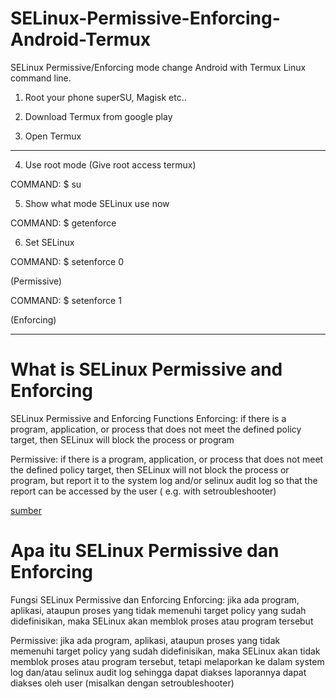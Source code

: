 # SELinux-Permissive-Enforcing-Android-Termux
SELinux Permissive/Enforcing mode change Android with Termux Linux command line.

1. Root your phone superSU, Magisk etc..

2. Download Termux from google play

3. Open Termux
_____________________________________
4. Use root mode (Give root access termux)
  
 COMMAND: $ su   

5. Show what mode SELinux use now

COMMAND: $ getenforce

6. Set SELinux 
 
 COMMAND: $ setenforce 0

(Permissive)

COMMAND: $ setenforce 1

(Enforcing)
____________________________________

# What is SELinux Permissive and Enforcing

SELinux Permissive and Enforcing Functions
Enforcing: if there is a program, application, or process that does not meet the defined policy target, then SELinux will block the process or program

Permissive: if there is a program, application, or process that does not meet the defined policy target, then SELinux will not block the process or program, but report it to the system log and/or selinux audit log so that the report can be accessed by the user ( e.g. with setroubleshooter)

<a href="https://dedehamza.wordpress.com/2013/09/26/selinux-permissive-enforcing-apa-itu/" target="_blank">sumber</a>

# Apa itu SELinux Permissive dan Enforcing

Fungsi SELinux Permissive dan Enforcing
Enforcing: jika ada program, aplikasi, ataupun proses yang tidak memenuhi target policy yang sudah didefinisikan, maka SELinux akan memblok proses atau program tersebut

Permissive: jika ada program, aplikasi, ataupun proses yang tidak memenuhi target policy yang sudah didefinisikan, maka SELinux akan tidak memblok proses atau program tersebut, tetapi melaporkan ke dalam system log dan/atau selinux audit log sehingga dapat diakses laporannya dapat diakses oleh user (misalkan dengan setroubleshooter)
